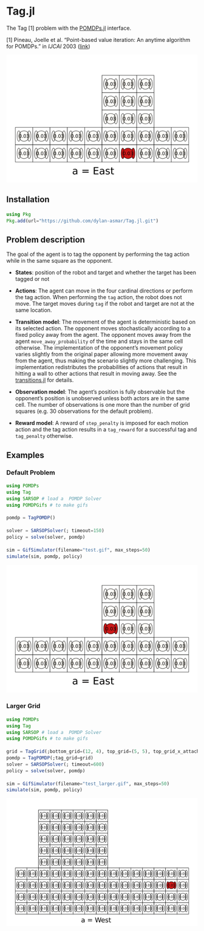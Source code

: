# Tag.jl 

<!-- [![Build Status](https://travis-ci.org/JuliaPOMDP/RockSample.jl.svg?branch=master)](https://travis-ci.org/JuliaPOMDP/RockSample.jl)
[![Coverage Status](https://coveralls.io/repos/github/JuliaPOMDP/RockSample.jl/badge.svg?branch=master)](https://coveralls.io/github/JuliaPOMDP/RockSample.jl?branch=master)
[![codecov](https://codecov.io/gh/juliapomdp/RockSample.jl/branch/master/graph/badge.svg)](https://codecov.io/gh/juliapomdp/RockSample.jl) -->

The Tag [1] problem with the [POMDPs.jl](https://github.com/JuliaPOMDP/POMDPs.jl) interface. 

[1] Pineau, Joelle et al. “Point-based value iteration: An anytime algorithm for POMDPs.” in *IJCAI* 2003 ([link](https://www.ijcai.org/Proceedings/03/Papers/147.pdf))



![Tag Demo](./gifs/tag_SARSOP.gif)

## Installation

```julia
using Pkg
Pkg.add(url="https://github.com/dylan-asmar/Tag.jl.git")
```


## Problem description
The goal of the agent is to tag the opponent by performing the tag action while in the same square as the opponent. 

- **States**: position of the robot and target and whether the target has been tagged or not

- **Actions**:  The agent can move in the four cardinal directions or perform the tag action. When performing the `tag` action, the robot does not move. The target moves during `tag` if the robot and target are not at the same location.  

- **Transition model**: The movement of the agent is deterministic based on its selected action. The opponent moves stochastically according to a fixed policy away from the agent. The opponent moves away from the agent `move_away_probability` of the time and stays in the same cell otherwise. The implementation of the opponent’s movement policy varies slightly from the original paper allowing more movement away from the agent, thus making the scenario slightly more challenging. This implementation redistributes the probabilities of actions that result in hitting a wall to other actions that result in moving away. See the [transitions.jl](https://github.com/dylan-asmar/Tag.jl/blob/de1781541049c5ea2b6079c23341901afd9fa66c/src/transition.jl#L11) for details.


- **Observation model**: The agent’s position is fully observable but the opponent’s position is unobserved unless both actors are in the same cell. The number of observations is one more than the number of grid squares (e.g. 30 observations for the default problem).

- **Reward model**: A reward of `step_penalty` is imposed for each motion action and the tag action results in a `tag_reward` for a successful tag and `tag_penalty` otherwise.

## Examples

### Default Problem
```julia
using POMDPs
using Tag
using SARSOP # load a  POMDP Solver
using POMDPGifs # to make gifs

pomdp = TagPOMDP()

solver = SARSOPSolver(; timeout=150)
policy = solve(solver, pomdp)

sim = GifSimulator(filename="test.gif", max_steps=50)
simulate(sim, pomdp, policy)
```

![Tag Example](./gifs/test.gif)


### Larger Grid
```julia
using POMDPs
using Tag
using SARSOP # load a  POMDP Solver
using POMDPGifs # to make gifs

grid = TagGrid(;bottom_grid=(12, 4), top_grid=(5, 5), top_grid_x_attach_pt=3)
pomdp = TagPOMDP(;tag_grid=grid)
solver = SARSOPSolver(; timeout=600)
policy = solve(solver, pomdp)

sim = GifSimulator(filename="test_larger.gif", max_steps=50)
simulate(sim, pomdp, policy)
```

![Tag Larger Grid Example](./gifs/test_larger.gif)
